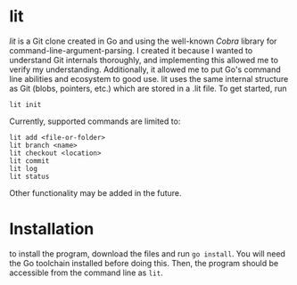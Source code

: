 # lit

*lit* is a Git clone created in Go and using the well-known *Cobra* library for command-line-argument-parsing. I created it because I wanted to understand Git internals thoroughly, and implementing this allowed me to verify my understanding. Additionally, it allowed me to put Go's command line abilities and ecosystem to good use.
lit uses the same internal structure as Git (blobs, pointers, etc.) which are stored in a .lit file. To get started, run
```
lit init
```
Currently, supported commands are limited to:
```
lit add <file-or-folder>
lit branch <name>
lit checkout <location>
lit commit
lit log
lit status
```
Other functionality may be added in the future.

# Installation

to install the program, download the files and run `go install`. You will need the Go toolchain installed before doing this. Then, the program should be accessible from the command line as `lit`.

